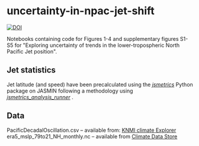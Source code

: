 # uncertainty-in-npac-jet-shift
[![DOI](https://zenodo.org/badge/668713136.svg)](https://zenodo.org/doi/10.5281/zenodo.10877210)

Notebooks containing code for Figures 1-4 and supplementary figures S1-S5 for "Exploring uncertainty of trends in the lower-tropospheric North Pacific Jet position".  

## Jet statistics
Jet latitude (and speed) have been precalculated using the [_jsmetrics_](https://github.com/Thomasjkeel/jsmetrics) Python package on JASMIN following a methodology using  [_jsmetrics_analysis_runner_](https://github.com/Thomasjkeel/jsmetrics-analysis-runner) .

## Data
PacificDecadalOscillation.csv – available from: [KNMI climate Explorer](https://climexp.knmi.nl/selectindex.cgi?id=someone@somewhere)  
era5_mslp_79to21_NH_monthly.nc – available from [Climate Data Store](https://cds.climate.copernicus.eu/cdsapp#!/dataset/reanalysis-era5-single-levels-monthly-means?tab=form)
